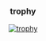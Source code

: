 
<div align=center>

### trophy

[![trophy](https://github-profile-trophy.vercel.app/?username=minijae011030)](https://github.com/ryo-ma/github-profile-trophy)

</div>


